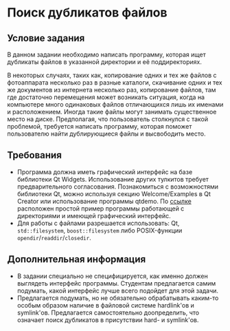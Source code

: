 # Поиск дубликатов файлов

## Условие задания

В данном задании необходимо написать программу, которая ищет дубликаты файлов в указанной директории и её поддиректориях.

В некоторых случаях, таких как, копирование одних и тех же файлов с фотоаппарата несколько раз в разные каталоги, скачивание одних и тех же документов из интернета несколько раз, копирование файлов, там где достаточно перемещения может возникать ситуация, когда на компьютере много одинаковых файлов отличающихся лишь их именами и расположением. Иногда такие файлы могут занимать существенное место на диске. Предполагая, что пользователь столкнулся с такой проблемой, требуется написать программу, которая поможет пользователю найти дублирующиеся файлы и высвободить место.

## Требования

- Программа должна иметь графический интерфейс на базе библиотеки Qt Widgets. Использование других тулкитов требует предварительного согласования. Познакомиться с возможностями библиотеки Qt, можно используя секцию Welcome/Examples в Qt Creator или использование программы qtdemo. По [ссылке](https://github.com/sorokin/dirdemo) расположен простой пример программы работающей с директориями и имеющей графический интерфейс.
- Для работы с файлами разрешается использовать: Qt, `std::filesystem`, `boost::filesystem` либо POSIX-функции `opendir`/`readdir`/`closedir`.

## Дополнительная информация

- В задании специально не специфицируется, как именно должен выглядеть интерфейс программы. Студентам предлагается самим подумать, какой интерфейс лучше всего подойдет для этой задачи.
- Предлагается подумать, но не обязательно обрабатывать каким-то особым образом наличие в файловой системе hardlink'ов и symlink'ов. Предлагается самостоятельно доопределить, что означает поиск дубликатов в присутствии hard- и symlink'ов.